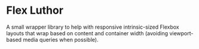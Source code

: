 # Flex Luthor

A small wrapper library to help with responsive intrinsic-sized Flexbox layouts that wrap based on content and container width (avoiding viewport-based media queries when possible).

